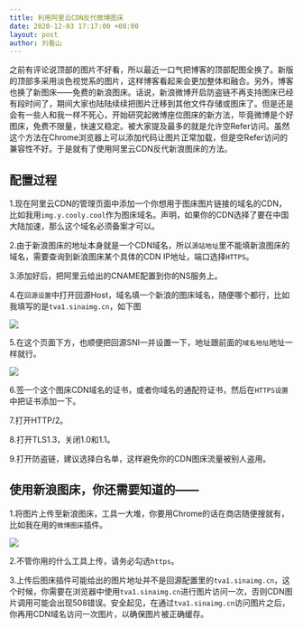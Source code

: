 ```yaml
---
title: 利用阿里云CDN反代微博图床
date: 2020-12-03 17:17:00 +08:00
layout: post
author: 刘看山
---
```


之前有评论说顶部的图片不好看，所以最近一口气把博客的顶部配图全换了。新版的顶部多采用淡色视觉系的图片，这样博客看起来会更加整体和融合。另外，博客也换了新图床——免费的新浪图床。话说，新浪微博开启防盗链不再支持图床已经有段时间了，期间大家也陆陆续续把图片迁移到其他文件存储或图床了。但是还是会有一些人和我一样不死心，开始研究起微博座位图床的新方法，毕竟微博是个好图床，免费不限量，快速又稳定。被大家提及最多的就是允许空Refer访问。虽然这个方法在Chrome浏览器上可以添加代码让图片正常加载，但是空Refer访问的兼容性不好。于是就有了使用阿里云CDN反代新浪图床的方法。

## 配置过程

1.现在阿里云CDN的管理页面中添加一个你想用于图床图片链接的域名的CDN，比如我用`img.y.cooly.cool`作为图床域名。声明，如果你的CDN选择了要在中国大陆加速，那么这个域名必须备案才可以。

2.由于新浪图床的地址本身就是一个CDN域名，所以`源站地址`里不能填新浪图床的域名，需要查询到新浪图床某个具体的CDN IP地址，端口选择`HTTPS`。

3.添加好后，把阿里云给出的CNAME配置到你的NS服务上。

4.在`回源设置`中打开回源Host，域名填一个新浪的图床域名，随便哪个都行，比如我填写的是`tva1.sinaimg.cn`，如下图

![](https://china.s3.bitiful.net/album/20201203-1.jpg)

5.在这个页面下方，也顺便把回源SNI一并设置一下，地址跟前面的`域名地址`地址一样就行。

![](https://china.s3.bitiful.net/album/20201203-2.jpg)

6.签一个这个图床CDN域名的证书，或者你域名的通配符证书，然后在`HTTPS设置`中把证书添加一下。

7.打开HTTP/2。

8.打开TLS1.3，关闭1.0和1.1。

9.打开防盗链，建议选择白名单，这样避免你的CDN图床流量被别人盗用。

## 使用新浪图床，你还需要知道的——

1.将图片上传至新浪图床，工具一大堆，你要用Chrome的话在商店随便搜就有，比如我在用的`微博图床`插件。

![](https://china.s3.bitiful.net/album/20201203-3.jpg)

2.不管你用的什么工具上传，请务必勾选`https`。

3.上传后图床插件可能给出的图片地址并不是回源配置里的`tva1.sinaimg.cn`，这个时候，你需要在浏览器中使用`tva1.sinaimg.cn`进行图片访问一次，否则CDN图片调用可能会出现508错误。安全起见，在通过`tva1.sinaimg.cn`访问图片之后，你再用CDN域名访问一次图片，以确保图片被正确缓存。